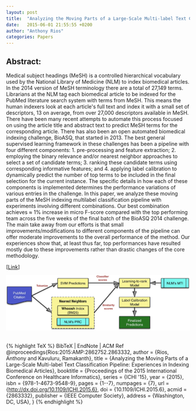 ```yaml
---
layout: post
title:  "Analyzing the Moving Parts of a Large-Scale Multi-label Text Classification Pipeline: Experiences in Indexing Biomedical Articles"
date:   2015-06-01 21:55:55 +0200
author: "Anthony Rios"
categories: Papers
---
```


## Abstract:
Medical subject headings (MeSH) is a controlled hierarchical vocabulary used by the National Library of Medicine (NLM) to index biomedical articles. In the 2014 version of MeSH terminology there are a total of 27,149 terms. Librarians at the NLM tag each biomedical article to be indexed for the PubMed literature search system with terms from MeSH. This means the human indexers look at each article's full text and index it with a small set of descriptors, 13 on average, from over 27,000 descriptors available in MeSH. There have been many recent attempts to automate this process focused on using the article title and abstract text to predict MeSH terms for the corresponding article. There has also been an open automated biomedical indexing challenge, BioASQ, that started in 2013. The best general supervised learning framework in these challenges has been a pipeline with four different components: 1. pre-processing and feature extraction; 2. employing the binary relevance and/or nearest neighbor approaches to select a set of candidate terms; 3. ranking these candidate terms using corresponding informative features; and 4. applying label calibration to dynamically predict the number of top terms to be included in the final selection for the current instance. The specific details in how each of these components is implemented determines the performance variations of various entries in the challenge. In this paper, we analyze these moving parts of the MeSH indexing multilabel classification pipeline with experiments involving different combinations. Our best combination achieves ≈ 1% increase in micro F-score compared with the top performing team across the five weeks of the final batch of the BioASQ 2014 challenge. The main take away from our efforts is that small improvements/modifications to different components of the pipeline can offer moderate improvements to the overall performance of the method. Our experiences show that, at least thus far, top performances have resulted mostly due to these improvements rather than drastic changes of the core methodology.

[<a href="https://www.semanticscholar.org/paper/Analyzing-the-Moving-Parts-of-a-Large-Scale-Text-in-Rios-Kavuluru/0559e28f4e63d36f7ce7db3a70206eb320735d07">Link</a>]

<div style="text-align:center"><img src="/images/ichi-2015-method.png" /></div>

<br />

{% highlight TeX %}
BibTeX | EndNote | ACM Ref
@inproceedings{Rios:2015:AMP:2862752.2863332,
 author = {Rios, Anthony and Kavuluru, Ramakanth},
 title = {Analyzing the Moving Parts of a Large-Scale Multi-label Text Classification Pipeline: Experiences in Indexing Biomedical Articles},
 booktitle = {Proceedings of the 2015 International Conference on Healthcare Informatics},
 series = {ICHI '15},
 year = {2015},
 isbn = {978-1-4673-9548-9},
 pages = {1--7},
 numpages = {7},
 url = {http://dx.doi.org/10.1109/ICHI.2015.6},
 doi = {10.1109/ICHI.2015.6},
 acmid = {2863332},
 publisher = {IEEE Computer Society},
 address = {Washington, DC, USA},
} 
{% endhighlight %}
